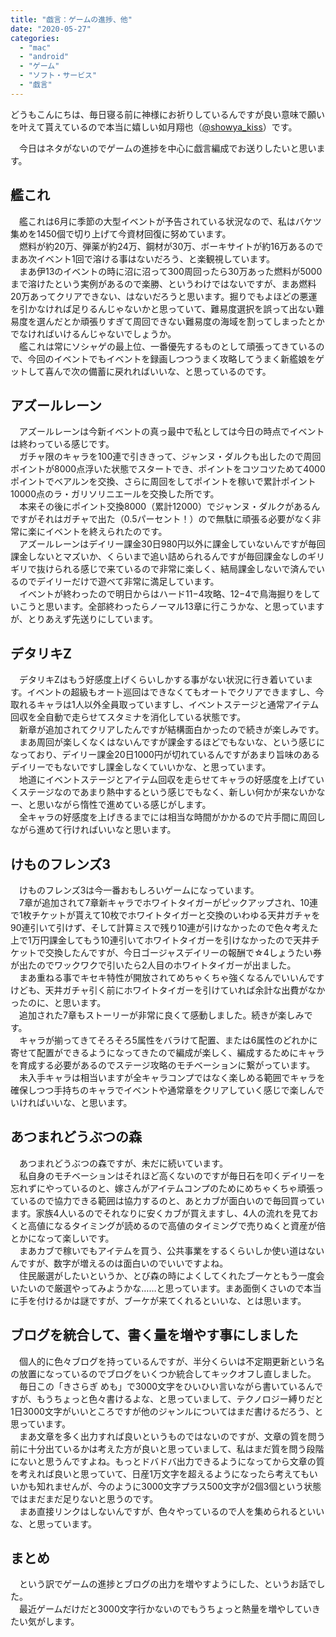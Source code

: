 ```yaml
---
title: "戯言：ゲームの進捗、他"
date: "2020-05-27"
categories: 
  - "mac"
  - "android"
  - "ゲーム"
  - "ソフト・サービス"
  - "戯言"
---
```


どうもこんにちは、毎日寝る前に神様にお祈りしているんですが良い意味で願いを叶えて貰えているので本当に嬉しい如月翔也（[@showya\_kiss](http://twitter.com/showya_kiss)）です。  
  
　今日はネタがないのでゲームの進捗を中心に戯言編成でお送りしたいと思います。  

## 艦これ

　艦これは6月に季節の大型イベントが予告されている状況なので、私はバケツ集めを1450個で切り上げて今資材回復に努めています。  
　燃料が約20万、弾薬が約24万、鋼材が30万、ボーキサイトが約16万あるのでまあ次イベント1回で溶ける事はないだろう、と楽観視しています。  
　まあ伊13のイベントの時に沼に沼って300周回ったら30万あった燃料が5000まで溶けたという実例があるので楽勝、というわけではないですが、まあ燃料20万あってクリアできない、はないだろうと思います。掘りでもよほどの悪運を引かなければ足りるんじゃないかと思っていて、難易度選択を誤って出ない難易度を選んだとか頑張りすぎて周回できない難易度の海域を割ってしまったとかでなければいけるんじゃないでしょうか。  
　艦これは常にソシャゲの最上位、一番優先するものとして頑張ってきているので、今回のイベントでもイベントを録画しつつうまく攻略してうまく新艦娘をゲットして喜んで次の備蓄に戻れればいいな、と思っているのです。  

## アズールレーン

　アズールレーンは今新イベントの真っ最中で私としては今日の時点でイベントは終わっている感じです。  
　ガチャ限のキャラを100連で引ききって、ジャンヌ・ダルクも出したので周回ポイントが8000点浮いた状態でスタートでき、ポイントをコツコツためて4000ポイントでベアルンを交換、さらに周回をしてポイントを稼いで累計ポイント10000点のラ・ガリソリニエールを交換した所です。  
　本来その後にポイント交換8000（累計12000）でジャンヌ・ダルクがあるんですがそれはガチャで出た（0.5パーセント！）ので無駄に頑張る必要がなく非常に楽にイベントを終えられたのです。  
　アズールレーンはデイリー課金30日980円以外に課金していないんですが毎回課金しないとマズいか、くらいまで追い詰められるんですが毎回課金なしのギリギリで抜けられる感じで来ているので非常に楽しく、結局課金しないで済んでいるのでデイリーだけで遊べて非常に満足しています。  
　イベントが終わったので明日からはハード11−4攻略、12−4で鳥海掘りをしていこうと思います。全部終わったらノーマル13章に行こうかな、と思っていますが、とりあえず先送りにしています。  

## デタリキZ

　デタリキZはもう好感度上げくらいしかする事がない状況に行き着いています。イベントの超級もオート巡回はできなくてもオートでクリアできますし、今取れるキャラは1人以外全員取っていますし、イベントステージと通常アイテム回収を全自動で走らせてスタミナを消化している状態です。  
　新章が追加されてクリアしたんですが結構面白かったので続きが楽しみです。  
　まあ周回が楽しくなくはないんですが課金するほどでもないな、という感じになっており、デイリー課金20日1000円が切れているんですがあまり旨味のあるデイリーでもないですし課金しなくていいかな、と思っています。  
　地道にイベントステージとアイテム回収を走らせてキャラの好感度を上げていくステージなのであまり熱中するという感じでもなく、新しい何かが来ないかなー、と思いながら惰性で進めている感じがします。  
　全キャラの好感度を上げきるまでには相当な時間がかかるので片手間に周回しながら進めて行ければいいなと思います。  

## けものフレンズ3

　けものフレンズ3は今一番おもしろいゲームになっています。  
　7章が追加されて7章新キャラでホワイトタイガーがピックアップされ、10連で1枚チケットが貰えて10枚でホワイトタイガーと交換のいわゆる天井ガチャを90連引いて引けず、そして計算ミスで残り10連が引けなかったので色々考えた上で1万円課金してもう10連引いてホワイトタイガーを引けなかったので天井チケットで交換したんですが、今日ゴージャスデイリーの報酬で☆4しょうたい券が出たのでワックワクで引いたら2人目のホワイトタイガーが出ました。  
　まあ重ねる事でキセキ特性が開放されてめちゃくちゃ強くなるんでいいんですけども、天井ガチャ引く前にホワイトタイガーを引けていれば余計な出費がなかったのに、と思います。  
　追加された7章もストーリーが非常に良くて感動しました。続きが楽しみです。  
　キャラが揃ってきてそろそろ5属性をバラけて配置、または6属性のどれかに寄せて配置ができるようになってきたので編成が楽しく、編成するためにキャラを育成する必要があるのでステージ攻略のモチベーションに繋がっています。  
　未入手キャラは相当いますが全キャラコンプではなく楽しめる範囲でキャラを確保しつつ手持ちのキャラでイベントや通常章をクリアしていく感じで楽しんでいければいいな、と思います。  

## あつまれどうぶつの森

　あつまれどうぶつの森ですが、未だに続いています。  
　私自身のモチベーションはそれほど高くないのですが毎日石を叩くデイリーを忘れずにやっているのと、嫁さんがアイテムコンプのためにめちゃくちゃ頑張っているので協力できる範囲は協力するのと、あとカブが面白いので毎回買っています。家族4人いるのでそれなりに安くカブが買えますし、4人の流れを見ておくと高値になるタイミングが読めるので高値のタイミングで売りぬくと資産が倍とかになって楽しいです。  
　まあカブで稼いでもアイテムを買う、公共事業をするくらいしか使い道はないんですが、数字が増えるのは面白いのでいいですよね。  
　住民厳選がしたいというか、とび森の時によくしてくれたブーケともう一度会いたいので厳選やってみようかな……と思っています。まあ面倒くさいので本当に手を付けるかは謎ですが、ブーケが来てくれるといいな、とは思います。  

## ブログを統合して、書く量を増やす事にしました

　個人的に色々ブログを持っているんですが、半分くらいは不定期更新という名の放置になっているのでブログをいくつか統合してキックオフし直しました。  
　毎日この「きさらぎ めも」で3000文字をひいひい言いながら書いているんですが、もうちょっと色々書けるよな、と思っていまして、テクノロジー縛りだと1日3000文字がいいところですが他のジャンルについてはまだ書けるだろう、と思っています。  
　まあ文章を多く出力すれば良いというものではないのですが、文章の質を問う前に十分出ているかは考えた方が良いと思っていまして、私はまだ質を問う段階にないと思うんですよね。もっとドバドバ出力できるようになってから文章の質を考えれば良いと思っていて、日産1万文字を超えるようになったら考えてもいいかも知れませんが、今のように3000文字プラス500文字が2個3個という状態ではまだまだ足りないと思うのです。  
　まあ直接リンクはしないんですが、色々やっているので人を集められるといいな、と思っています。  

## まとめ

　という訳でゲームの進捗とブログの出力を増やすようにした、というお話でした。  
　最近ゲームだけだと3000文字行かないのでもうちょっと熱量を増やしていきたい気がします。
